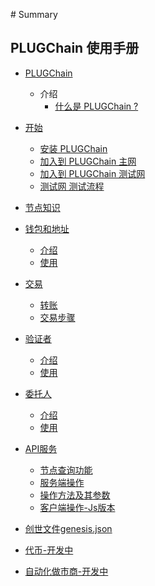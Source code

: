 ‌# Summary​

## PLUGChain 使用手册


* [PLUGChain]()

    * 介绍
        * [什么是 PLUGChain ?](README.md)
    
* [开始](./cn/installation.md)    

    * [安装 PLUGChain](./cn/installation.md)    
    * [加入到 PLUGChain 主网](./cn/mainnet.md)
    * [加入到 PLUGChain 测试网](./cn/testnet.md)    
    * [测试网 测试流程 ](./cn/testnet-process.md)    

* [节点知识](./cn/node/README.md)  

* [钱包和地址](./cn/basic/accounts-faq.md)

    * [介绍](./cn/basic/accounts-faq.md)
    * [使用](./cn/basic/accounts.md)

* [交易](./cn/basic/tx.md)

    * [转账](./cn/basic/tx.md)
    * [交易步骤](./cn/basic/txs.md)

* [验证者](./cn/validators/validator-faq.md)

    * [介绍](./cn/validators/validator-faq.md)   
    * [使用](./cn/validators/validator-setup.md)   

* [委托人](./cn/delegators/delegator-faq.md)

    * [介绍](./cn/delegators/delegator-faq.md)   
    * [使用](./cn/delegators/delegator-setup.md)  

* [API服务](./cn/api/swagger-api.md)
    * [节点查询功能](./cn/api/swagger-api.md)
    * [服务端操作](./cn/api/txs.md)
    * [操作方法及其参数](./cn/api/proto-docs.md)
    * [客户端操作-Js版本](https://github.com/oracleNetworkProtocol/cosmjs)

* [创世文件genesis.json](./cn/basic/genesis.md)   

* [代币-开发中]()   

* [自动化做市商-开发中]()   